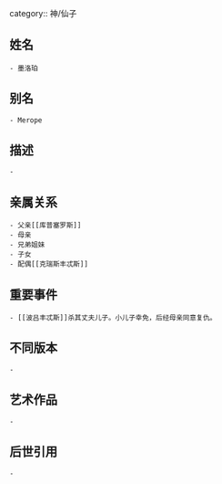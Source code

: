 category:: 神/仙子
## 姓名
	- 墨洛珀
## 别名
	- Merope
## 描述
	-
## 亲属关系
	- 父亲[[库普塞罗斯]]
	- 母亲
	- 兄弟姐妹
	- 子女
	- 配偶[[克瑞斯丰忒斯]]
## 重要事件
	- [[波吕丰忒斯]]杀其丈夫儿子。小儿子幸免，后经母亲同意复仇。
## 不同版本
	-
## 艺术作品
	-
## 后世引用
	-
